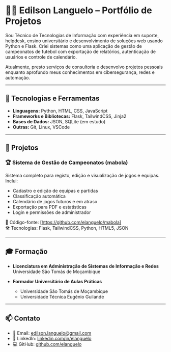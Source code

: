# 👨‍💻 Edilson Languelo – Portfólio de Projetos

Sou Técnico de Tecnologias de Informação com experiência em suporte, helpdesk, ensino universitário e desenvolvimento de soluções web usando Python e Flask. Criei sistemas como uma aplicação de gestão de campeonatos de futebol com exportação de relatórios, autenticação de usuários e controle de calendário.

Atualmente, presto serviços de consultoria e desenvolvo projetos pessoais enquanto aprofundo meus conhecimentos em cibersegurança, redes e automação.

---

## 🧰 Tecnologias e Ferramentas

- **Linguagens:** Python, HTML, CSS, JavaScript  
- **Frameworks e Bibliotecas:** Flask, TailwindCSS, Jinja2  
- **Bases de Dados:** JSON, SQLite (em estudo)  
- **Outras:** Git, Linux, VSCode  

---

## 💼 Projetos

### 🏆 Sistema de Gestão de Campeonatos (mabola)

Sistema completo para registo, edição e visualização de jogos e equipas. Inclui:

- Cadastro e edição de equipas e partidas  
- Classificação automática  
- Calendário de jogos futuros e em atraso  
- Exportação para PDF e estatísticas  
- Login e permissões de administrador  

📂 Código-fonte: [https://github.com/elanguelo/mabola]  
🛠️ Tecnologias: Flask, TailwindCSS, Python, HTML5, JSON

---

## 🎓 Formação

- **Licenciatura em Administração de Sistemas de Informação e Redes**  
  Universidade São Tomás de Moçambique

- **Formador Universitário de Aulas Práticas**  
  - Universidade São Tomás de Moçambique  
  - Universidade Técnica Eugênio Guilande

---

## 📫 Contato

- 📧 Email: edilson.languelo@gmail.com  
- 🔗 LinkedIn: [linkedin.com/in/elanguelo](https://www.linkedin.com/in/elanguelo)  
- 💻 GitHub: [github.com/elanguelo](https://github.com/elanguelo)

